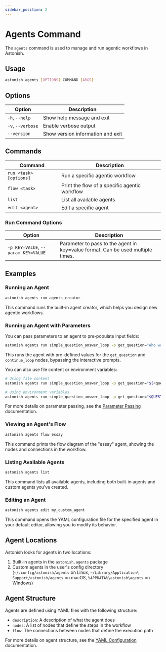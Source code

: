```yaml
---
sidebar_position: 2
---
```


# Agents Command

The `agents` command is used to manage and run agentic workflows in Astonish.

## Usage

```bash
astonish agents [OPTIONS] COMMAND [ARGS]
```

## Options

| Option | Description |
|--------|-------------|
| `-h`, `--help` | Show help message and exit |
| `-v`, `--verbose` | Enable verbose output |
| `--version` | Show version information and exit |

## Commands

| Command | Description |
|---------|-------------|
| `run <task> [options]` | Run a specific agentic workflow |
| `flow <task>` | Print the flow of a specific agentic workflow |
| `list` | List all available agents |
| `edit <agent>` | Edit a specific agent |

### Run Command Options

| Option | Description |
|--------|-------------|
| `-p KEY=VALUE`, `--param KEY=VALUE` | Parameter to pass to the agent in key=value format. Can be used multiple times. |

## Examples

### Running an Agent

```bash
astonish agents run agents_creator
```

This command runs the built-in agent creator, which helps you design new agentic workflows.

### Running an Agent with Parameters

You can pass parameters to an agent to pre-populate input fields:

```bash
astonish agents run simple_question_answer_loop -p get_question="Who was Albert Einstein" -p continue_loop=no
```

This runs the agent with pre-defined values for the `get_question` and `continue_loop` nodes, bypassing the interactive prompts.

You can also use file content or environment variables:

```bash
# Using file content
astonish agents run simple_question_answer_loop -p get_question="$(<question.txt)" -p continue_loop=no

# Using environment variables
astonish agents run simple_question_answer_loop -p get_question="$QUESTION" -p continue_loop=no
```

For more details on parameter passing, see the [Parameter Passing](/docs/concepts/parameter-passing) documentation.

### Viewing an Agent's Flow

```bash
astonish agents flow essay
```

This command prints the flow diagram of the "essay" agent, showing the nodes and connections in the workflow.

### Listing Available Agents

```bash
astonish agents list
```

This command lists all available agents, including both built-in agents and custom agents you've created.

### Editing an Agent

```bash
astonish agents edit my_custom_agent
```

This command opens the YAML configuration file for the specified agent in your default editor, allowing you to modify its behavior.

## Agent Locations

Astonish looks for agents in two locations:

1. Built-in agents in the `astonish.agents` package
2. Custom agents in the user's config directory (`~/.config/astonish/agents` on Linux, `~/Library/Application\ Support/astonish/agents` on macOS, `%APPDATA%\astonish\agents` on Windows)

## Agent Structure

Agents are defined using YAML files with the following structure:

- `description`: A description of what the agent does
- `nodes`: A list of nodes that define the steps in the workflow
- `flow`: The connections between nodes that define the execution path

For more details on agent structure, see the [YAML Configuration](/docs/concepts/yaml-configuration) documentation.
